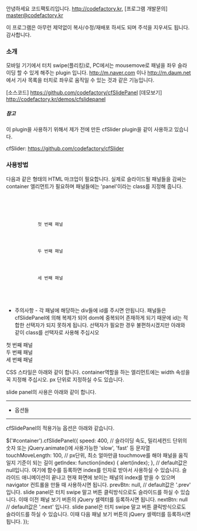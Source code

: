안녕하세요 코드팩토리입니다. http://codefactory.kr, [프로그램 개발문의] master@codefactory.kr

이 프로그램은 아무런 제약없이 복사/수정/재배포 하셔도 되며 주석을 지우셔도 됩니다.
감사합니다.

### 소개
모바일 기기에서 터치 swipe(플리킹)로, PC에서는 mousemove로 패널을 좌우 슬라이딩 할 수 있게 해주는 plugin 입니다.
http://m.naver.com 이나 http://m.daum.net 에서 기사 목록을 터치로 좌우로 움직일 수 있는 것과 같은 기능입니다.

[소스코드] https://github.com/codefactory/cfSlidePanel
[데모보기] http://codefactory.kr/demos/cfslidepanel

##### 참고
이 plugin을 사용하기 위해서 제가 전에 만든 cfSlider plugin을 같이 사용하고 있습니다.

cfSlider: https://github.com/codefactory/cfSlider



### 사용방법

다음과 같은 형태의 HTML 마크업이 필요합니다. 실제로 슬라이드될 패널들을 감싸는 container 엘리먼트가 필요하며 패널들에는 'panel'이라는 class를 지정해 줍니다. 

<code>
	<div id="container">
		<div class="panel">
			첫 번째 패널
		</div>
		<div class="panel">
			두 번째 패널
		</div>
		<div class="panel">
			세 번째 패널
		</div>
	</div>
</code>


- 주의사항 -
각 패널에 해당하는 div들에 id를 주시면 안됩니다. 패널들은 cfSlidePanel에 의해 복제가 되어 dom에 중복되어 존재하게 되기 때문에 id는 적합한 선택자가 되지 못하게 됩니다. 선택자가 필요한 경우 불편하시겠지만 아래와 같이 class를 선택자로 사용해 주십시오

<div id="container">
	<div class="panel one">		<!-- 꼭 필요한 panel 클래스 외에 선택자로 사용하기 위해 one 클래스 추가 -->
		첫 번째 패널
	</div>
	<div class="panel two">		<!-- 꼭 필요한 panel 클래스 외에 선택자로 사용하기 위해 two 클래스 추가 -->
		두 번째 패널
	</div>
	<div class="panel three">	<!-- 꼭 필요한 panel 클래스 외에 선택자로 사용하기 위해 three 클래스 추가 -->
		세 번째 패널
	</div>
</div>


CSS 스타일은 아래와 같이 합니다. container역할을 하는 엘리먼트에는 width 속성을 꼭 지정해 주십시오. px 단위로 지정하실 수도 있습니다.

<style>
	#container {
		width: 100%;
	}
</style>


slide panel의 사용은 아래와 같이 합니다.

<script>
	$('#container').cfSlidePanel();
</script>


---------------------------------------
 * 옵션들
---------------------------------------
cfSlidePanel의 적용가능 옵션은 아래와 같습니다.

$('#container').cfSlidePanel({
	speed: 400,
	// 슬라이딩 속도, 밀리세컨드 단위의 숫자 또는 jQuery.animate()에 사용가능한 'slow', 'fast' 등 문자열
	touchMoveLength: 100,
	// px단위, 최소 얼마만큼 touchmove를 해야 패널을 움직일지 기준이 되는 길이
	getIndex: function(index) {
		alert(index);
	},
	// default값은 null입니다. 여기에 함수를 등록하면 index를 인자로 받아서 사용하실 수 있습니다. 슬라이드 애니메이션이 끝나고 현재 화면에 보이는 패널의 index를 받을 수 있으며 navigator 컨트롤을 만들 때 사용하시면 됩니다.
	prevBtn: null,
	// default값은 '.prev' 입니다. slide panel은 터치 swipe 말고 버튼 클릭방식으로도 슬라이드를 하실 수 있습니다. 이때 이전 패널 보기 버튼의 jQuery 셀렉터를 등록하시면 됩니다.
	nextBtn: null
	// default값은 '.next' 입니다. slide panel은 터치 swipe 말고 버튼 클릭방식으로도 슬라이드를 하실 수 있습니다. 이때 다음 패널 보기 버튼의 jQuery 셀렉터를 등록하시면 됩니다.
});
